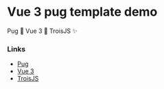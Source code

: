 # Vue 3 pug template demo

Pug 🐶 Vue 3 🚀 TroisJS ✨

### Links

- [Pug](https://pugjs.org/)
- [Vue 3](https://github.com/vuejs/vue-next)
- [TroisJS](https://troisjs.github.io/)